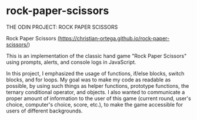 # rock-paper-scissors

THE ODIN PROJECT: ROCK PAPER SCISSORS

Rock Paper Scissors <a href="https://christian-ortega.github.io/rock-paper-scissors/" target="_blank">(https://christian-ortega.github.io/rock-paper-scissors/)</a>

This is an implementation of the classic hand game "Rock Paper Scissors" using prompts, alerts, and console logs in JavaScript.

In this project, I emphasized the usage of functions, if/else blocks, switch blocks, and for loops. My goal was to make my code as readable as possible, by using such things as helper functions, prototype functions, the ternary conditional operator, and objects. I also wanted to communicate a proper amount of information to the user of this game (current round, user's choice, computer's choice, score, etc.), to make the game accessible for users of different backgrounds. 
